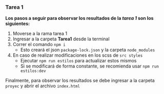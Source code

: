 ### Tarea 1

**Los pasos a seguir para observar los resultados de la *tarea 1* son los siguientes:**

1. Moverse a la rama tarea 1
2. Ingresar a la carpeta **Tarea1** desde la terminal
3. Correr el comando `npm i`
    - Esto creará el json `package-lock.json` y la carpeta `node_modules`
4. En caso de realizar modificaciones en los scss de `src styles`
    - Ejecutar `npm run estilos` para actualizar estos mismos
    - Si se modificará de forma constante, se recomienda usar `npm run estilos:dev`

Finalmente, para observar los resultados se debe ingresar a la carpeta `proyec` y abrir el archivo `index.html`




